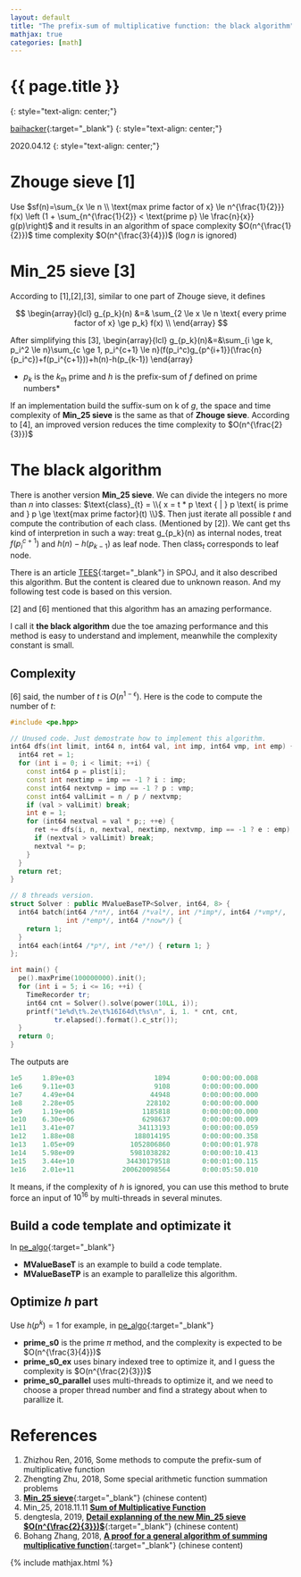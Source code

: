 ```yaml
---
layout: default
title: "The prefix-sum of multiplicative function: the black algorithm"
mathjax: true
categories: [math]
---
```


<h1>{{ page.title }}</h1>
{: style="text-align: center;"}

[baihacker](https://github.com/baihacker){:target="_blank"}
{: style="text-align: center;"}

2020.04.12
{: style="text-align: center;"}

# Zhouge sieve [1]
Use $sf(n)=\sum_{x \le n \\ \text{max prime factor of x} \le n^{\frac{1}{2}}} f(x) \left (1 + \sum_{n^{\frac{1}{2}} < \text{prime p} \le \frac{n}{x}} g(p)\right)$ and it results in an algorithm of space complexity $O(n^{\frac{1}{2}})$ time complexity $O(n^{\frac{3}{4}})$ ($\log{n}$ is ignored)

# Min_25 sieve [3]
According to [1],[2],[3], similar to one part of Zhouge sieve, it defines

$$
\begin{array}{lcl}
g_{p_k}(n) &=& \sum_{2 \le x \le n \text{ every prime factor of x} \ge p_k} f(x) \\
\end{array}
$$

After simplifying this [3],
\begin{array}{lcl}
g_{p_k}(n)&=&\sum_{i \ge k, p_i^2 \le n}\sum_{c \ge 1, p_i^{c+1} \le n}(f(p_i^c)g_{p^{i+1}}(\frac{n}{p_i^c})+f(p_i^{c+1}))+h(n)-h(p_{k-1})
\end{array}

* $p_k$ is the $k_{th}$ prime and $h$ is the prefix-sum of $f$ defined on prime numbers*

If an implementation build the suffix-sum on k of $g$, the space and time complexity of **Min_25 sieve** is the same as that of **Zhouge sieve**. According to [4], an improved version reduces the time complexity to $O(n^{\frac{2}{3}})$

# The black algorithm
There is another version **Min_25 sieve**. We can divide the integers no more than $n$ into classes: $\text{class}_{t} = \\{ x = t * p \text { | } p \text{ is prime and } p \ge \text{max prime factor}(t) \\}$. Then just iterate all possible $t$ and compute the contribution of each class. (Mentioned by [2]). We cant get ths kind of interpretion in such a way: treat g_{p_k}(n) as internal nodes, treat $f(p_i^{c+1})$ and $h(n)-h(p_{k-1})$ as leaf node. Then $\text{class}_{t}$ corresponds to leaf node.

There is an article [TEES](https://www.spoj.com/problems/TEES/){:target="_blank"} in SPOJ, and it also described this algorithm. But the content is cleared due to unknown reason. And my following test code is based on this version.

[2] and [6] mentioned that this algorithm has an amazing performance. 

I call it **the black algorithm** due the toe amazing performance and this method is easy to understand and implement, meanwhile the complexity constant is small. 

## Complexity
[6] said, the number of $t$ is $O(n^{1-\epsilon})$. Here is the code to compute the number of $t$:

```cpp
#include <pe.hpp>

// Unused code. Just demostrate how to implement this algorithm.
int64 dfs(int limit, int64 n, int64 val, int imp, int64 vmp, int emp) {
  int64 ret = 1;
  for (int i = 0; i < limit; ++i) {
    const int64 p = plist[i];
    const int nextimp = imp == -1 ? i : imp;
    const int64 nextvmp = imp == -1 ? p : vmp;
    const int64 valLimit = n / p / nextvmp;
    if (val > valLimit) break;
    int e = 1;
    for (int64 nextval = val * p;; ++e) {
      ret += dfs(i, n, nextval, nextimp, nextvmp, imp == -1 ? e : emp);
      if (nextval > valLimit) break;
      nextval *= p;
    }
  }
  return ret;
}

// 8 threads version.
struct Solver : public MValueBaseTP<Solver, int64, 8> {
  int64 batch(int64 /*n*/, int64 /*val*/, int /*imp*/, int64 /*vmp*/,
              int /*emp*/, int64 /*now*/) {
    return 1;
  }
  int64 each(int64 /*p*/, int /*e*/) { return 1; }
};

int main() {
  pe().maxPrime(100000000).init();
  for (int i = 5; i <= 16; ++i) {
    TimeRecorder tr;
    int64 cnt = Solver().solve(power(10LL, i));
    printf("1e%d\t%.2e\t%16I64d\t%s\n", i, 1. * cnt, cnt,
           tr.elapsed().format().c_str());
  }
  return 0;
}
```

The outputs are

```cpp
1e5     1.89e+03                    1894        0:00:00:00.008
1e6     9.11e+03                    9108        0:00:00:00.000
1e7     4.49e+04                   44948        0:00:00:00.000
1e8     2.28e+05                  228102        0:00:00:00.000
1e9     1.19e+06                 1185818        0:00:00:00.000
1e10    6.30e+06                 6298637        0:00:00:00.009
1e11    3.41e+07                34113193        0:00:00:00.059
1e12    1.88e+08               188014195        0:00:00:00.358
1e13    1.05e+09              1052806860        0:00:00:01.978
1e14    5.98e+09              5981038282        0:00:00:10.413
1e15    3.44e+10             34430179518        0:00:01:00.115
1e16    2.01e+11            200620098564        0:00:05:50.010
```


It means, if the complexity of $h$ is ignored, you can use this method to brute force an input of $10^{16}$ by multi-threads in several minutes.

## Build a code template and optimizate it
In [pe_algo](https://github.com/baihacker/pe/blob/master/pe_algo){:target="_blank"}
* **MValueBaseT** is an example to build a code template.
* **MValueBaseTP** is an example to parallelize this algorithm.

## Optimize $h$ part
Use $h(p^k) = 1$ for example, in [pe_algo](https://github.com/baihacker/pe/blob/master/pe_algo){:target="_blank"}
* **prime_s0** is the prime $\pi$ method, and the complexity is expected to be $O(n^{\frac{3}{4}})$
* **prime_s0_ex** uses binary indexed tree to optimize it, and I guess the complexity is $O(n^{\frac{2}{3}})$
* **prime_s0_parallel** uses multi-threads to optimize it, and we need to choose a proper thread number and find a strategy about when to parallize it.

# References
1. Zhizhou Ren, 2016, Some methods to compute the prefix-sum of multiplicative function
2. Zhengting Zhu, 2018, Some special arithmetic function summation problems
3. [**Min_25 sieve**](https://oi-wiki.org/math/min-25/){:target="_blank"} (chinese content)
4. Min_25, 2018.11.11 [**Sum of Multiplicative Function**](https://min-25.hatenablog.com/entry/2018/11/11/172216)
5. dengtesla, 2019, [**Detail explanning of the new Min_25 sieve $O(n^{\frac{2}{3}})$**](https://zhuanlan.zhihu.com/p/60378354){:target="_blank"} (chinese content)
6. Bohang Zhang, 2018, [**A proof for a general algorithm of summing multiplicative function**](https://zhuanlan.zhihu.com/p/33544708){:target="_blank"} (chinese content)

{% include mathjax.html %}
